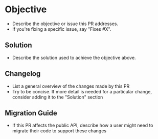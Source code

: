 # Objective

- Describe the objective or issue this PR addresses.
- If you're fixing a specific issue, say "Fixes #X".

## Solution

- Describe the solution used to achieve the objective above.

## Changelog

- List a general overview of the changes made by this PR
- Try to be concise. If more detail is needed for a particular change, consider adding it to the "Solution" section

## Migration Guide

- If this PR affects the public API, describe how a user might need to migrate their code to support these changes